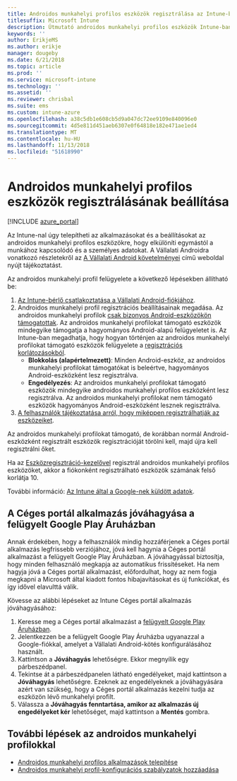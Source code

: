 ```yaml
---
title: Androidos munkahelyi profilos eszközök regisztrálása az Intune-ban
titlesuffix: Microsoft Intune
description: Útmutató androidos munkahelyi profilos eszközök Intune-ban történő regisztrálásához.
keywords: ''
author: ErikjeMS
ms.author: erikje
manager: dougeby
ms.date: 6/21/2018
ms.topic: article
ms.prod: ''
ms.service: microsoft-intune
ms.technology: ''
ms.assetid: ''
ms.reviewer: chrisbal
ms.suite: ems
ms.custom: intune-azure
ms.openlocfilehash: a38c5db1e608cb5d9a047dc72ee9109e840096e0
ms.sourcegitcommit: 4d5e811d451aeb6307e0f64818e182e471ae1ed4
ms.translationtype: MT
ms.contentlocale: hu-HU
ms.lasthandoff: 11/13/2018
ms.locfileid: "51618990"
---
```

# <a name="set-up-enrollment-of-android-work-profile-devices"></a>Androidos munkahelyi profilos eszközök regisztrálásának beállítása

[!INCLUDE [azure_portal](./includes/azure_portal.md)]

Az Intune-nal úgy telepítheti az alkalmazásokat és a beállításokat az androidos munkahelyi profilos eszközökre, hogy elkülöníti egymástól a munkához kapcsolódó és a személyes adatokat. A Vállalati Androidra vonatkozó részletekről az [A Vállalati Android követelményei](https://support.google.com/work/android/answer/6174145?hl=en&ref_topic=6151012) című weboldal nyújt tájékoztatást.

Az androidos munkahelyi profil felügyelete a következő lépésekben állítható be:

1. [Az Intune-bérlő csatlakoztatása a Vállalati Android-fiókjához](connect-intune-android-enterprise.md).
2. Androidos munkahelyi profil regisztrációs beállításainak megadása. Az androidos munkahelyi profilok [csak bizonyos Android-eszközökön támogatottak](https://support.google.com/work/android/answer/6174145?hl=en&ref_topic=6151012%20style=%22target=new_window%22). Az androidos munkahelyi profilokat támogató eszközök mindegyike támogatja a hagyományos Android-alapú felügyeletet is. Az Intune-ban megadhatja, hogy hogyan történjen az androidos munkahelyi profilokat támogató eszközök felügyelete a [regisztrációs korlátozásokból](enrollment-restrictions-set.md).
    - **Blokkolás (alapértelmezett)**: Minden Android-eszköz, az androidos munkahelyi profilokat támogatókat is beleértve, hagyományos Android-eszközként lesz regisztrálva.
    - **Engedélyezés**: Az androidos munkahelyi profilokat támogató eszközök mindegyike androidos munkahelyi profilos eszközként lesz regisztrálva. Az androidos munkahelyi profilokat nem támogató eszközök hagyományos Android-eszközként lesznek regisztrálva.
3. [A felhasználók tájékoztatása arról, hogy miképpen regisztrálhatják az eszközeiket](/intune-user-help/enroll-your-device-in-intune-android).


Az androidos munkahelyi profilokat támogató, de korábban normál Android-eszközként regisztrált eszközök regisztrációját törölni kell, majd újra kell regisztrálni őket.

Ha az [Eszközregisztráció-kezelővel](device-enrollment-manager-enroll.md) regisztrál androidos munkahelyi profilos eszközöket, akkor a fiókonként regisztrálható eszközök számának felső korlátja 10.

További információ: [Az Intune által a Google-nek küldött adatok](data-intune-sends-to-google.md).

## <a name="approve-the-company-portal-app-in-the-managed-google-play-store"></a>A Céges portál alkalmazás jóváhagyása a felügyelt Google Play Áruházban

Annak érdekében, hogy a felhasználók mindig hozzáférjenek a Céges portál alkalmazás legfrissebb verziójához, jóvá kell hagynia a Céges portál alkalmazást a felügyelt Google Play Áruházban. A jóváhagyással biztosítja, hogy minden felhasználó megkapja az automatikus frissítéseket. Ha nem hagyja jóvá a Céges portál alkalmazást, előfordulhat, hogy az nem fogja megkapni a Microsoft által kiadott fontos hibajavításokat és új funkciókat, és így idővel elavulttá válik.

Kövesse az alábbi lépéseket az Intune Céges portál alkalmazás jóváhagyásához:

1.  Keresse meg a Céges portál alkalmazást a [felügyelt Google Play Áruházban](https://play.google.com/work/apps/details?id=com.microsoft.windowsintune.companyportal).
2.  Jelentkezzen be a felügyelt Google Play Áruházba ugyanazzal a Google-fiókkal, amelyet a Vállalati Android-kötés konfigurálásához használt.
3.  Kattintson a **Jóváhagyás** lehetőségre. Ekkor megnyílik egy párbeszédpanel.
4.  Tekintse át a párbeszédpanelen látható engedélyeket, majd kattintson a **Jóváhagyás** lehetőségre. Ezeknek az engedélyeknek a jóváhagyására azért van szükség, hogy a Céges portál alkalmazás kezelni tudja az eszközön lévő munkahelyi profilt.
5.  Válassza a **Jóváhagyás fenntartása, amikor az alkalmazás új engedélyeket kér** lehetőséget, majd kattintson a **Mentés** gombra.

## <a name="next-steps-for-android-work-profiles"></a>További lépések az androidos munkahelyi profilokkal
- [Androidos munkahelyi profilos alkalmazások telepítése](apps-add-android-for-work.md)
- [Androidos munkahelyi profil-konfigurációs szabályzatok hozzáadása](device-profiles.md)
